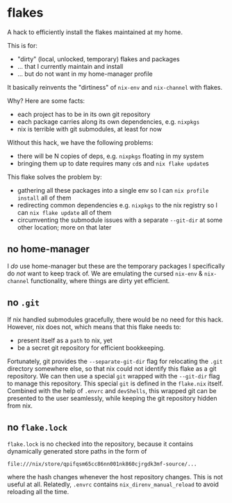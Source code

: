 # flakes

A hack to efficiently install the flakes maintained at my home.

This is for:
- "dirty" (local, unlocked, temporary) flakes and packages
- ... that I currently maintain and install
- ... but do not want in my home-manager profile

It basically reinvents the "dirtiness" of `nix-env` and `nix-channel` with flakes.

Why? Here are some facts:
- each project has to be in its own git repository
- each package carries along its own dependencies, e.g. `nixpkgs`
- nix is terrible with git submodules, at least for now

Without this hack, we have the following problems:
- there will be N copies of deps, e.g. `nixpkgs` floating in my system
- bringing them up to date requires many `cd`s and `nix flake update`s

This flake solves the problem by:
- gathering all these packages into a single env so I can `nix profile install` all of them
- redirecting common dependencies e.g. `nixpkgs` to the nix registry so I can `nix flake update` all of them
- circumventing the submodule issues with a separate `--git-dir` at some other location; more on that later

## no home-manager

I _do_ use home-manager but these are the temporary packages I specifically do _not_ want to keep track of.
We are emulating the cursed `nix-env` & `nix-channel` functionality, where things are dirty yet efficient.

## no `.git`

If nix handled submodules gracefully, there would be no need for this hack.
However, nix does not, which means that this flake needs to:

- present itself as a `path` to nix, yet
- be a secret git repository for efficient bookkeeping.

Fortunately, git provides the `--separate-git-dir` flag for relocating the `.git` directory somewhere else,
so that nix could not identify this flake as a git repository.
We can then use a special `git` wrapped with the `--git-dir` flag to manage this repository.
This special `git` is defined in the `flake.nix` itself.
Combined with the help of `.envrc` and `devShells`, this wrapped git can be presented to the user seamlessly,
while keeping the git repository hidden from nix.

## no `flake.lock`

`flake.lock` is no checked into the repository, because it contains dynamically generated store paths
in the form of
```
file:///nix/store/qpifqsm65cc86nn001nk860cjrgdk3mf-source/...
```
where the hash changes whenever the host repository changes. This is not useful at all.
Relatedly, `.envrc` contains `nix_direnv_manual_reload` to avoid reloading all the time.
